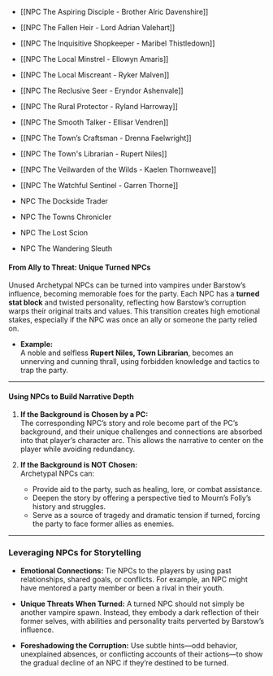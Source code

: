 - [[NPC The Aspiring Disciple - Brother Alric Davenshire]]

- [[NPC The Fallen Heir - Lord Adrian Valehart]]

- [[NPC The Inquisitive Shopkeeper - Maribel Thistledown]]

- [[NPC The Local Minstrel - Ellowyn Amaris]]

- [[NPC The Local Miscreant - Ryker Malven]]

- [[NPC The Reclusive Seer - Eryndor Ashenvale]]

- [[NPC The Rural Protector - Ryland Harroway]]

- [[NPC The Smooth Talker - Ellisar Vendren]]

- [[NPC The Town’s Craftsman - Drenna Faelwright]]

- [[NPC The Town's Librarian - Rupert Niles]]

- [[NPC The Veilwarden of the Wilds - Kaelen Thornweave]]

- [[NPC The Watchful Sentinel - Garren Thorne]]

- NPC The Dockside Trader

- NPC The Towns Chronicler

- NPC The Lost Scion

- NPC The Wandering Sleuth

#### **From Ally to Threat: Unique Turned NPCs**

Unused Archetypal NPCs can be turned into vampires under Barstow’s influence, becoming memorable foes for the party. Each NPC has a **turned stat block** and twisted personality, reflecting how Barstow’s corruption warps their original traits and values. This transition creates high emotional stakes, especially if the NPC was once an ally or someone the party relied on.

- **Example:**  
    A noble and selfless **Rupert Niles, Town Librarian**, becomes an unnerving and cunning thrall, using forbidden knowledge and tactics to trap the party.  

---

#### **Using NPCs to Build Narrative Depth**

1. **If the Background is Chosen by a PC:**  
    The corresponding NPC’s story and role become part of the PC’s background, and their unique challenges and connections are absorbed into that player’s character arc. This allows the narrative to center on the player while avoiding redundancy.

2. **If the Background is NOT Chosen:**  
    Archetypal NPCs can:
    
    - Provide aid to the party, such as healing, lore, or combat assistance.
    - Deepen the story by offering a perspective tied to Mourn’s Folly’s history and struggles.
    - Serve as a source of tragedy and dramatic tension if turned, forcing the party to face former allies as enemies.

---

### Leveraging NPCs for Storytelling

- **Emotional Connections:** Tie NPCs to the players by using past relationships, shared goals, or conflicts. For example, an NPC might have mentored a party member or been a rival in their youth.

- **Unique Threats When Turned:** A turned NPC should not simply be another vampire spawn. Instead, they embody a dark reflection of their former selves, with abilities and personality traits perverted by Barstow’s influence.

- **Foreshadowing the Corruption:** Use subtle hints—odd behavior, unexplained absences, or conflicting accounts of their actions—to show the gradual decline of an NPC if they’re destined to be turned.
